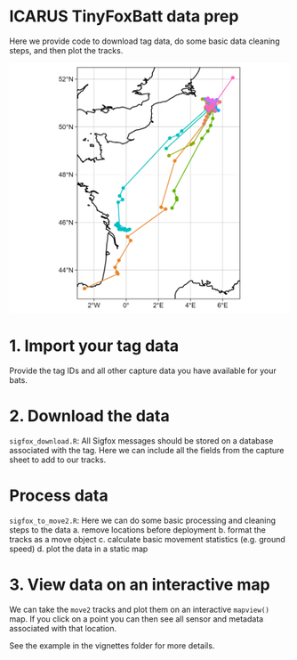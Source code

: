 # ICARUS TinyFoxBatt data prep

Here we provide code to download tag data, do some basic data cleaning steps, and then plot the tracks.

![](fig/N_leisleri.png)

# 1. Import your tag data
Provide the tag IDs and all other capture data you have available for your bats.

# 2. Download the data
```sigfox_download.R```: All Sigfox messages should be stored on a database associated with the tag. Here we can include all the fields from the capture sheet to add to our tracks.

# Process data 
```sigfox_to_move2.R```: Here we can do some basic processing and cleaning steps to the data
a. remove locations before deployment
b. format the tracks as a move object
c. calculate basic movement statistics (e.g. ground speed)
d. plot the data in a static map

# 3. View data on an interactive map
We can take the ```move2``` tracks and plot them on an interactive ```mapview()``` map. If you click on a point you can then see all sensor and metadata associated with that location.

See the example in the vignettes folder for more details.


